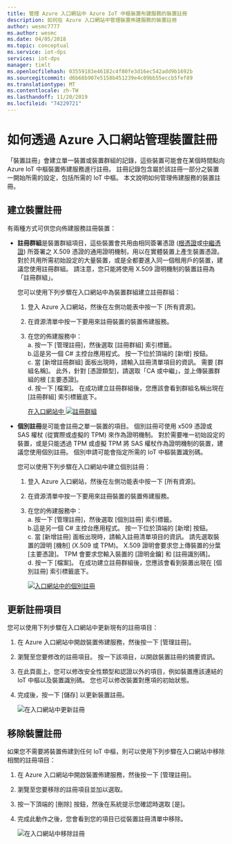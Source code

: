 ```yaml
---
title: 管理 Azure 入口網站中 Azure IoT 中樞裝置布建服務的裝置註冊
description: 如何在 Azure 入口網站中管理裝置佈建服務的裝置註冊
author: wesmc7777
ms.author: wesmc
ms.date: 04/05/2018
ms.topic: conceptual
ms.service: iot-dps
services: iot-dps
manager: timlt
ms.openlocfilehash: 03559183e46182c4f80fe3d16ec542add9b1692b
ms.sourcegitcommit: d6b68b907e5158b451239e4c09bb55eccb5fef89
ms.translationtype: MT
ms.contentlocale: zh-TW
ms.lasthandoff: 11/20/2019
ms.locfileid: "74229721"
---
```

# <a name="how-to-manage-device-enrollments-with-azure-portal"></a>如何透過 Azure 入口網站管理裝置註冊

「裝置註冊」會建立單一裝置或裝置群組的記錄，這些裝置可能會在某個時間點向 Azure IoT 中樞裝置佈建服務進行註冊。 註冊記錄包含屬於該註冊一部分之裝置一開始所需的設定，包括所需的 IoT 中樞。 本文說明如何管理佈建服務的裝置註冊。


## <a name="create-a-device-enrollment"></a>建立裝置註冊

有兩種方式可供您向佈建服務註冊裝置：

* **註冊群組**是裝置群組項目，這些裝置會共用由相同簽署憑證 ([根憑證](https://docs.microsoft.com/azure/iot-dps/concepts-security#root-certificate)或[中繼憑證](https://docs.microsoft.com/azure/iot-dps/concepts-security#intermediate-certificate)) 所簽署之 X.509 憑證的通用證明機制，用以在實體裝置上產生裝置憑證。 對於共用所需初始設定的大量裝置，或是全都要進入同一個租用戶的裝置，建議您使用註冊群組。 請注意，您只能將使用 X.509 證明機制的裝置註冊為「註冊群組」。 

    您可以使用下列步驟在入口網站中為裝置群組建立註冊群組：

  1. 登入 Azure 入口網站，然後在左側功能表中按一下 [所有資源]。  
  1. 在資源清單中按一下要用來註冊裝置的裝置佈建服務。  
  1. 在您的佈建服務中：  
     a. 按一下 [管理註冊]，然後選取 [註冊群組] 索引標籤。  
     b.這是另一個 C# 主控台應用程式。 按一下位於頂端的 [新增] 按鈕。  
     c. 當 [新增註冊群組] 面板出現時，請輸入註冊清單項目的資訊。  需要 [群組名稱]。 此外，針對 [憑證類型]，請選取「CA 或中繼」，並上傳裝置群組的根 [主要憑證]。  
     d. 按一下 [檔案]。 在成功建立註冊群組後，您應該會看到群組名稱出現在 [註冊群組] 索引標籤底下。  

     [在入口網站中 ![註冊群組](./media/how-to-manage-enrollments/group-enrollment.png)](./media/how-to-manage-enrollments/group-enrollment.png#lightbox)
    

* **個別註冊**是可能會註冊之單一裝置的項目。 個別註冊可使用 x509 憑證或 SAS 權杖 (從實際或虛擬的 TPM) 來作為證明機制。 對於需要唯一初始設定的裝置，或是只能透過 TPM 或虛擬 TPM 將 SAS 權杖作為證明機制的裝置，建議您使用個別註冊。 個別申請可能會指定所需的 IoT 中樞裝置識別碼。

    您可以使用下列步驟在入口網站中建立個別註冊：

    1. 登入 Azure 入口網站，然後在左側功能表中按一下 [所有資源]。
    1. 在資源清單中按一下要用來註冊裝置的裝置佈建服務。
    1. 在您的佈建服務中：  
       a. 按一下 [管理註冊]，然後選取 [個別註冊] 索引標籤。  
       b.這是另一個 C# 主控台應用程式。 按一下位於頂端的 [新增] 按鈕。   
       c. 當 [新增註冊] 面板出現時，請輸入註冊清單項目的資訊。 請先選取裝置的證明 [機制] (X.509 或 TPM)。 X.509 證明會要求您上傳裝置的分葉 [主要憑證]。 TPM 會要求您輸入裝置的 [證明金鑰] 和 [註冊識別碼]。  
       d. 按一下 [檔案]。 在成功建立註冊群組後，您應該會看到裝置出現在 [個別註冊] 索引標籤底下。  

       [![入口網站中的個別註冊](./media/how-to-manage-enrollments/individual-enrollment.png)](./media/how-to-manage-enrollments/individual-enrollment.png#lightbox)

## <a name="update-an-enrollment-entry"></a>更新註冊項目
您可以使用下列步驟在入口網站中更新現有的註冊項目：

1. 在 Azure 入口網站中開啟裝置佈建服務，然後按一下 [管理註冊]。 
1. 瀏覽至您要修改的註冊項目。 按一下該項目，以開啟裝置註冊的摘要資訊。 
1. 在此頁面上，您可以修改安全性類型和認證以外的項目，例如裝置應該連結的 IoT 中樞以及裝置識別碼。 您也可以修改裝置對應項的初始狀態。 
1. 完成後，按一下 [儲存] 以更新裝置註冊。 

    ![在入口網站中更新註冊](./media/how-to-manage-enrollments/update-enrollment.png)

## <a name="remove-a-device-enrollment"></a>移除裝置註冊
如果您不需要將裝置佈建到任何 IoT 中樞，則可以使用下列步驟在入口網站中移除相關的註冊項目：

1. 在 Azure 入口網站中開啟裝置佈建服務，然後按一下 [管理註冊]。 
1. 瀏覽至您要移除的註冊項目並加以選取。 
1. 按一下頂端的 [刪除] 按鈕，然後在系統提示您確認時選取 [是]。 
1. 完成此動作之後，您會看到您的項目已從裝置註冊清單中移除。 
 
    ![在入口網站中移除註冊](./media/how-to-manage-enrollments/remove-enrollment.png)


